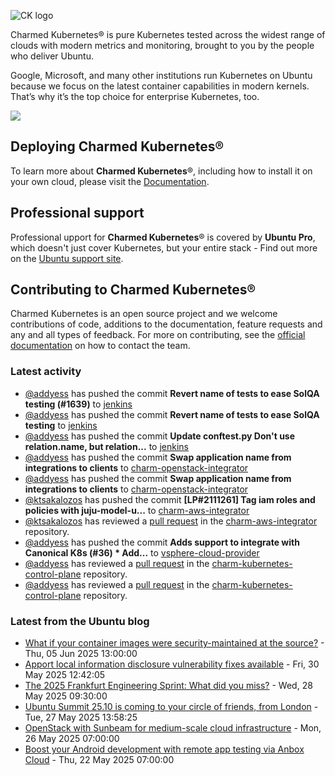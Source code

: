 ![CK logo](https://assets.ubuntu.com/v1/451d4cf4-Charmed+Kubernetes_RGB_onWhite_2022.svg)

Charmed Kubernetes® is pure Kubernetes tested across the widest range of clouds with modern metrics and monitoring, brought to you by the people who deliver Ubuntu.

Google, Microsoft, and many other institutions run Kubernetes on Ubuntu because we focus on the latest container capabilities in modern kernels. That’s why it’s the top choice for enterprise Kubernetes, too.

![](https://assets.ubuntu.com/v1/843c77b6-juju-at-a-glace.svg)

## Deploying Charmed Kubernetes®

To learn more about **Charmed Kubernetes**®, including how to install it on your own cloud, please visit the [Documentation][docs].

## Professional support

Professional upport for **Charmed Kubernetes**® is covered by **Ubuntu Pro**, which doesn't just cover Kubernetes, but your entire stack - Find out more on the [Ubuntu support site](https://ubuntu.com/support).

## Contributing to Charmed Kubernetes®

Charmed Kubernetes is an open source project and we welcome contributions of code, additions to the documentation, feature requests and any and all types of feedback. For more on contributing, see the [official documentation][get-in-touch] on how to contact the team.

<!-- LINKS -->
[docs]: https://ubuntu.com/kubernetes/docs
[get-in-touch]: https://ubuntu.com/kubernetes/docs/get-in-touch

### Latest activity

<!-- activity starts -->
 - [@addyess](https://github.com/addyess) has pushed the commit **Revert name of tests to ease SolQA testing (#1639)** to [jenkins](https://github.com/charmed-kubernetes/jenkins)
 - [@addyess](https://github.com/addyess) has pushed the commit **Revert name of tests to ease SolQA testing** to [jenkins](https://github.com/charmed-kubernetes/jenkins)
 - [@addyess](https://github.com/addyess) has pushed the commit **Update conftest.py  Don't use relation.name, but relation...** to [jenkins](https://github.com/charmed-kubernetes/jenkins)
 - [@addyess](https://github.com/addyess) has pushed the commit **Swap application name from integrations to clients** to [charm-openstack-integrator](https://github.com/charmed-kubernetes/charm-openstack-integrator)
 - [@addyess](https://github.com/addyess) has pushed the commit **Swap application name from integrations to clients** to [charm-openstack-integrator](https://github.com/charmed-kubernetes/charm-openstack-integrator)
 - [@ktsakalozos](https://github.com/ktsakalozos) has pushed the commit **[LP#2111261] Tag iam roles and policies with juju-model-u...** to [charm-aws-integrator](https://github.com/charmed-kubernetes/charm-aws-integrator)
 - [@ktsakalozos](https://github.com/ktsakalozos) has reviewed a [pull request](https://github.com/charmed-kubernetes/charm-aws-integrator/pull/8) in the [charm-aws-integrator](https://github.com/charmed-kubernetes/charm-aws-integrator) repository.
 - [@addyess](https://github.com/addyess) has pushed the commit **Adds support to integrate with Canonical K8s (#36)  * Add...** to [vsphere-cloud-provider](https://github.com/charmed-kubernetes/vsphere-cloud-provider)
 - [@addyess](https://github.com/addyess) has reviewed a [pull request](https://github.com/charmed-kubernetes/charm-kubernetes-control-plane/pull/389) in the [charm-kubernetes-control-plane](https://github.com/charmed-kubernetes/charm-kubernetes-control-plane) repository.
 - [@addyess](https://github.com/addyess) has reviewed a [pull request](https://github.com/charmed-kubernetes/charm-kubernetes-control-plane/pull/389) in the [charm-kubernetes-control-plane](https://github.com/charmed-kubernetes/charm-kubernetes-control-plane) repository.
<!-- activity ends -->

<!-- roadmap starts -->

<!-- roadmap ends -->

### Latest from the Ubuntu blog

<!-- blog starts -->
* [What if your container images were security-maintained at the source?](https://ubuntu.com//blog/what-if-your-container-images-were-security-maintained-at-the-source) - Thu, 05 Jun 2025 13:00:00 
* [Apport local information disclosure vulnerability fixes available](https://ubuntu.com//blog/apport-local-information-disclosure-vulnerability-fixes-available) - Fri, 30 May 2025 12:42:05 
* [The 2025 Frankfurt Engineering Sprint: What did you miss?](https://ubuntu.com//blog/the-2025-frankfurt-engineering-sprint-what-did-you-miss) - Wed, 28 May 2025 09:30:00 
* [Ubuntu Summit 25.10 is coming to your circle of friends, from London](https://ubuntu.com//blog/ubuntu-summit-25-10-is-coming-to-your-circle-of-friends-from-london) - Tue, 27 May 2025 13:58:25 
* [OpenStack with Sunbeam for medium-scale cloud infrastructure](https://ubuntu.com//blog/openstack-with-sunbeam-for-medium-scale-cloud-infrastructure) - Mon, 26 May 2025 07:00:00 
* [Boost your Android development with remote app testing via Anbox Cloud](https://ubuntu.com//blog/boost-your-android-development-with-remote-app-testing-via-anbox-cloud) - Thu, 22 May 2025 07:00:00 
<!-- blog ends -->
